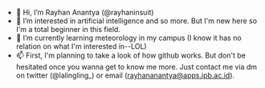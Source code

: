 - 👋 Hi, I’m Rayhan Anantya (@rayhaninsuit)
- 👀 I’m interested in artificial intelligence and so more. But I'm new here so I'm a total beginner in this field.
- 🌱 I’m currently learning meteorology in my campus (I know it has no relation on what I'm interested in--LOL)
- 📫 First, I'm planning to take a look of how github works. But don't be hesitated once you wanna get to know me more. Just contact me via dm on twitter (@lalingling_) or email (rayhananantya@apps.ipb.ac.id).


<!---
rayhaninsuit/rayhaninsuit is a ✨ special ✨ repository because its `README.md` (this file) appears on your GitHub profile.
You can click the Preview link to take a look at your changes.
--->

